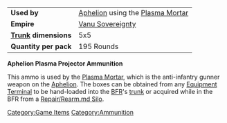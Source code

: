 |                                             |                                                                                           |
| ------------------------------------------- | ----------------------------------------------------------------------------------------- |
| **Used by**                                 | [Aphelion](Aphelion.md) using the [Plasma Mortar](Plasma_Mortar.md) |
| **Empire**                                  | [Vanu Sovereignty](Vanu_Sovereignty.md)                                        |
| **[Trunk](Trunk.md) dimensions** | 5x5                                                                                       |
| **Quantity per pack**                       | 195 Rounds                                                                                |

**Aphelion Plasma Projector Ammunition**

This ammo is used by the [Plasma Mortar](Plasma_Mortar.md),
which is the anti-infantry gunner weapon on the
[Aphelion](Aphelion.md). The boxes can be obtained from any
[Equipment Terminal](Equipment_Terminal.md) to be hand-loaded
into the [BFR](BFR.md)'s [trunk](trunk.md) or acquired
while in the BFR from a [Repair/Rearm.md
Silo](Repair/Rearm_Silo.md).

[Category:Game Items](Category:Game_Items.md)
[Category:Ammunition](Category:Ammunition.md)
